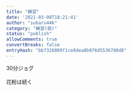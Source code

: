 ```yaml
---
title: "練習"
date: '2021-03-08T18:21:41'
author: "subaru44k"
category: "練習(弱)"
status: "publish"
allowComments: true
convertBreaks: false
entryHash: "bb7326089f1ce8dea8b076d5536780d8"
---
```

30分ジョグ<br>
<br>
花粉は続く
